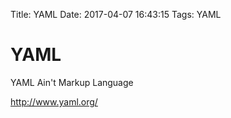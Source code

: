 Title: YAML
Date: 2017-04-07 16:43:15
Tags: YAML



# YAML

YAML Ain't Markup Language

<http://www.yaml.org/>


